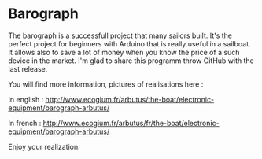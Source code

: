 # Barograph
The barograph is a successfull project that many sailors built. It's the perfect project for beginners with Arduino that is really useful in a sailboat. It allows also to save a lot of money when you know the price of a such device in the market.
I'm glad to share this programm throw GitHub with the last release.

You will find more information, pictures of realisations here :

In english : http://www.ecogium.fr/arbutus/the-boat/electronic-equipment/barograph-arbutus/

In french : http://www.ecogium.fr/arbutus/fr/the-boat/electronic-equipment/barograph-arbutus/

Enjoy your realization.
